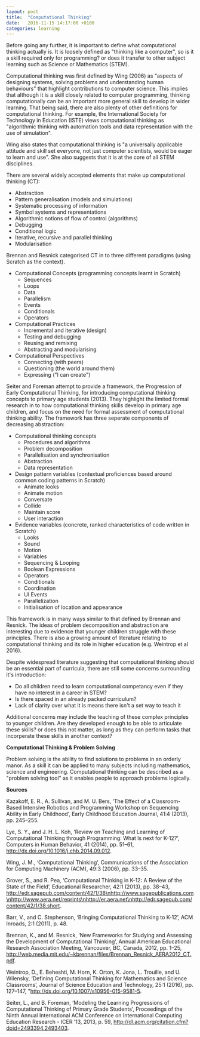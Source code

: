 ```yaml
---
layout: post
title:  "Computational Thinking"
date:   2016-11-15 14:17:00 +0100
categories: learning
---
```


Before going any further, it is important to define what computational thinking actually is. It is loosely defined as "thinking like a computer", so is it a skill required only for programming? or does it transfer to other subject learning such as Science or Mathematics (STEM).

Computational thinking was first defined by Wing (2006) as "aspects of designing systems, solving problems and understanding human behaviours" that highlight contributions to computer science. This implies that although it is a skill closely related to computer programming, thinking computationally can be an important more general skill to develop in wider learning. That being said, there are also plenty of other definitions for computational thinking. For example, the International Society for Technology in Education (ISTE) views computational thinking as "algorithmic thinking with automation tools and data representation with the use of simulation".

Wing also states that computational thinking is "a universally applicable attitude and skill set everyone, not just computer scientists, would be eager to learn and use". She also suggests that it is at the core of all STEM disciplines.

There are several widely accepted elements that make up computational thinking (CT):

- Abstraction
- Pattern generalisation (models and simulations)
- Systematic processing of information
- Symbol systems and representations
- Algorithmic notions of flow of control (algorithms)
- Debugging
- Conditional logic
- Iterative, recursive and parallel thinking
- Modularisation

Brennan and Resnick categorised CT in to three different paradigms (using Scratch as the context).

- Computational Concepts (programming concepts learnt in Scratch)
	- Sequences
	- Loops
	- Data
	- Parallelism
	- Events
	- Conditionals
	- Operators
- Computational Practices
	- Incremental and iterative (design)
	- Testing and debugging
	- Reusing and remixing
	- Abstracting and modularising
- Computational Perspectives
	- Connecting (with peers)
	- Questioning (the world around them)
	- Expressing ("I can create")

Seiter and Foreman attempt to provide a framework, the Progression of Early Computational Thinking, for introducing computational thinking concepts to primary age students (2013). They highlight the limited formal research in to how computational thinking skills develop in primary age children, and focus on the need for formal assessment of computational thinking ability.  The framework has three seperate components of decreasing abstraction:

- Computational thinking concepts
	- Procedures and algorithms
	- Problem decomposition
	- Parallelisation and synchronisation
	- Abstraction
	- Data representation
- Design pattern variables (contextual proficiences based around common coding patterns in Scratch)
	- Animate looks
	- Animate motion
	- Conversate
	- Collide
	- Maintain score
	- User interaction
- Evidence variables (concrete, ranked characteristics of code written in Scratch)
	- Looks
	- Sound
	- Motion
	- Variables
	- Sequencing & Looping
	- Boolean Expressions
	- Operators
	- Conditionals
	- Coordination
	- UI Events
	- Parallelization
	- Initialisation of location and appearance

This framework is in many ways similar to that defined by Brennan and Resnick. The ideas of problem decomposition and abstraction are interesting due to evidence that younger children struggle with these principles. There is also a growing amount of literature relating to computational thinking  and its role in higher education (e.g. Weintrop et al 2016).

Despite widespread literature suggesting that computational thinking should be an essential part of curricula, there are still some concerns surrounding it's introduction:

- Do all children need to learn computational competancy even if they have no interest in a career in STEM?
- Is there spaced in an already packed curriculum?
- Lack of clarity over what it is means there isn't a set way to teach it

Additional concerns may include the teaching of these complex principles to younger children. Are they developed enough to be able to articulate these skills? or does this not matter, as long as they can perform tasks that incorperate these skills in another context?

**Computational Thinking & Problem Solving**

Problem solving is the ability to find solutions to problems in an orderly manor. As a skill it can be applied to many subjects including mathematics, science and engineering. Computational thinking can be described as a "problem solving tool" as it enables people to approach problems logically.

**Sources**

Kazakoff, E. R., A. Sullivan, and M. U. Bers, ‘The Effect of a Classroom-Based Intensive Robotics and Programming Workshop on Sequencing Ability in Early Childhood’, Early Childhood Education Journal, 41:4 (2013), pp. 245–255.

Lye, S. Y., and J. H. L. Koh, ‘Review on Teaching and Learning of Computational Thinking through Programming: What Is next for K-12?’, Computers in Human Behavior, 41 (2014), pp. 51–61, http://dx.doi.org/10.1016/j.chb.2014.09.012.

Wing, J. M., ‘Computational Thinking’, Communications of the Association for Computing Machinery (ACM), 49:3 (2006), pp. 33–35.

Grover, S., and R. Pea, ‘Computational Thinking in K-12: A Review of the State of the Field’, Educational Researcher, 42:1 (2013), pp. 38–43, http://edr.sagepub.com/content/42/1/38\nhttp://www.sagepublications.com\nhttp://www.aera.net/reprints\nhttp://er.aera.net\nhttp://edr.sagepub.com/content/42/1/38.short.

Barr, V., and C. Stephenson, ‘Bringing Computational Thinking to K-12’, ACM Inroads, 2:1 (2011), p. 48.

Brennan, K., and M. Resnick, ‘New Frameworks for Studying and Assessing the Development of Computational Thinking’, Annual American Educational Research Association Meeting, Vancouver, BC, Canada, 2012, pp. 1–25, http://web.media.mit.edu/~kbrennan/files/Brennan_Resnick_AERA2012_CT.pdf.

Weintrop, D., E. Beheshti, M. Horn, K. Orton, K. Jona, L. Trouille, and U. Wilensky, ‘Defining Computational Thinking for Mathematics and Science Classrooms’, Journal of Science Education and Technology, 25:1 (2016), pp. 127–147, "http://dx.doi.org/10.1007/s10956-015-9581-5.

Seiter, L., and B. Foreman, ‘Modeling the Learning Progressions of Computational Thinking of Primary Grade Students’, Proceedings of the Ninth Annual International ACM Conference on International Computing Education Research - ICER ’13, 2013, p. 59, http://dl.acm.org/citation.cfm?doid=2493394.2493403.
